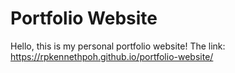 # Portfolio Website
Hello, this is my personal portfolio website!
The link: https://rpkennethpoh.github.io/portfolio-website/
